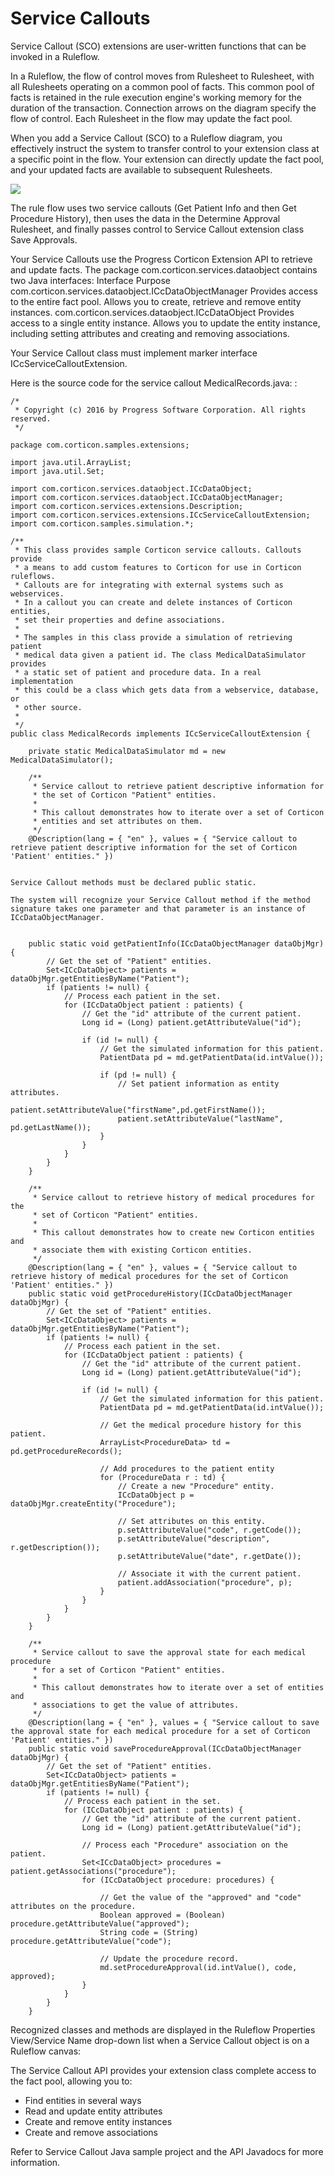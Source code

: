 # Service Callouts

Service Callout (SCO) extensions are user-written functions that can be invoked in a Ruleflow.

In a Ruleflow, the flow of control moves from Rulesheet to Rulesheet, with all Rulesheets operating on a common pool of facts. This common pool of facts is retained in the rule execution engine's working memory for the duration of the transaction. Connection arrows on the diagram specify the flow of control. Each Rulesheet in the flow may update the fact pool.

When you add a Service Callout (SCO) to a Ruleflow diagram, you effectively instruct the system to transfer control to your extension class at a specific point in the flow. Your extension can directly update the fact pool, and your updated facts are available to subsequent Rulesheets.

![](https://cdn.jsdelivr.net/gh/corticon/documentation/docs/assets/service_callout_ruleflow_diagram.png)

The rule flow uses two service callouts (Get Patient Info and then Get Procedure History), then uses the data in the Determine Approval Rulesheet, and finally passes control to Service Callout extension class Save Approvals.

Your Service Callouts use the Progress Corticon Extension API to retrieve and update facts. The package com.corticon.services.dataobject contains two Java interfaces:
Interface 	Purpose
com.corticon.services.dataobject.ICcDataObjectManager 	Provides access to the entire fact pool. Allows you to create, retrieve and remove entity instances.
com.corticon.services.dataobject.ICcDataObject 	Provides access to a single entity instance. Allows you to update the entity instance, including setting attributes and creating and removing associations.

Your Service Callout class must implement marker interface ICcServiceCalloutExtension.

Here is the source code for the service callout MedicalRecords.java: :

```
/* 
 * Copyright (c) 2016 by Progress Software Corporation. All rights reserved.
 */

package com.corticon.samples.extensions;

import java.util.ArrayList;
import java.util.Set;

import com.corticon.services.dataobject.ICcDataObject;
import com.corticon.services.dataobject.ICcDataObjectManager;
import com.corticon.services.extensions.Description;
import com.corticon.services.extensions.ICcServiceCalloutExtension;
import com.corticon.samples.simulation.*;

/**
 * This class provides sample Corticon service callouts. Callouts provide
 * a means to add custom features to Corticon for use in Corticon ruleflows.
 * Callouts are for integrating with external systems such as webservices. 
 * In a callout you can create and delete instances of Corticon entities,
 * set their properties and define associations. 
 * 
 * The samples in this class provide a simulation of retrieving patient 
 * medical data given a patient id. The class MedicalDataSimulator provides
 * a static set of patient and procedure data. In a real implementation 
 * this could be a class which gets data from a webservice, database, or
 * other source.
 * 
 */
public class MedicalRecords implements ICcServiceCalloutExtension {

	private static MedicalDataSimulator md = new MedicalDataSimulator();

	/**
	 * Service callout to retrieve patient descriptive information for
	 * the set of Corticon "Patient" entities. 
	 * 
	 * This callout demonstrates how to iterate over a set of Corticon
	 * entities and set attributes on them.
	 */
	@Description(lang = { "en" }, values = { "Service callout to retrieve patient descriptive information for the set of Corticon 'Patient' entities." })
	

Service Callout methods must be declared public static.

The system will recognize your Service Callout method if the method signature takes one parameter and that parameter is an instance of ICcDataObjectManager.


	public static void getPatientInfo(ICcDataObjectManager dataObjMgr) {
		// Get the set of "Patient" entities.
		Set<ICcDataObject> patients = dataObjMgr.getEntitiesByName("Patient");
		if (patients != null) {
			// Process each patient in the set.
			for (ICcDataObject patient : patients) {
				// Get the "id" attribute of the current patient.
				Long id = (Long) patient.getAttributeValue("id");
				
				if (id != null) {
					// Get the simulated information for this patient.
					PatientData pd = md.getPatientData(id.intValue());
					
					if (pd != null) {
						// Set patient information as entity attributes.
						patient.setAttributeValue("firstName",pd.getFirstName());
						patient.setAttributeValue("lastName", pd.getLastName());
					}
				}
			}
		}
	}

	/**
	 * Service callout to retrieve history of medical procedures for the
	 * set of Corticon "Patient" entities. 
	 * 
	 * This callout demonstrates how to create new Corticon entities and
	 * associate them with existing Corticon entities.
	 */
	@Description(lang = { "en" }, values = { "Service callout to retrieve history of medical procedures for the set of Corticon 'Patient' entities." })
	public static void getProcedureHistory(ICcDataObjectManager dataObjMgr) {
		// Get the set of "Patient" entities.
		Set<ICcDataObject> patients = dataObjMgr.getEntitiesByName("Patient");
		if (patients != null) {			
			// Process each patient in the set.
			for (ICcDataObject patient : patients) {
				// Get the "id" attribute of the current patient.
				Long id = (Long) patient.getAttributeValue("id");
				
				if (id != null) {
					// Get the simulated information for this patient.
					PatientData pd = md.getPatientData(id.intValue());
					
					// Get the medical procedure history for this patient.
					ArrayList<ProcedureData> td = pd.getProcedureRecords();
					
					// Add procedures to the patient entity
					for (ProcedureData r : td) {
						// Create a new "Procedure" entity.
						ICcDataObject p = dataObjMgr.createEntity("Procedure");
						
						// Set attributes on this entity.
						p.setAttributeValue("code", r.getCode());
						p.setAttributeValue("description", r.getDescription());
						p.setAttributeValue("date", r.getDate());
						
						// Associate it with the current patient.
						patient.addAssociation("procedure", p);
					}
				}
			}
		}
	}
	
	/**
	 * Service callout to save the approval state for each medical procedure
	 * for a set of Corticon "Patient" entities. 
	 * 
	 * This callout demonstrates how to iterate over a set of entities and
	 * associations to get the value of attributes. 
	 */
	@Description(lang = { "en" }, values = { "Service callout to save the approval state for each medical procedure for a set of Corticon 'Patient' entities." })
	public static void saveProcedureApproval(ICcDataObjectManager dataObjMgr) {
		// Get the set of "Patient" entities.
		Set<ICcDataObject> patients = dataObjMgr.getEntitiesByName("Patient");
		if (patients != null) {
			// Process each patient in the set.
			for (ICcDataObject patient : patients) {
				// Get the "id" attribute of the current patient.
				Long id = (Long) patient.getAttributeValue("id");
				
				// Process each "Procedure" association on the patient.
				Set<ICcDataObject> procedures = patient.getAssociations("procedure");
				for (ICcDataObject procedure: procedures) {
					
					// Get the value of the "approved" and "code" attributes on the procedure.
					Boolean approved = (Boolean) procedure.getAttributeValue("approved");
					String code = (String) procedure.getAttributeValue("code");
					
					// Update the procedure record.
					md.setProcedureApproval(id.intValue(), code, approved);
				}
			}
		}
	}
```
Recognized classes and methods are displayed in the Ruleflow Properties View/Service Name drop-down list when a Service Callout object is on a Ruleflow canvas:

The Service Callout API provides your extension class complete access to the fact pool, allowing you to:

* Find entities in several ways
* Read and update entity attributes
* Create and remove entity instances
* Create and remove associations

Refer to Service Callout Java sample project and the API Javadocs for more information.
